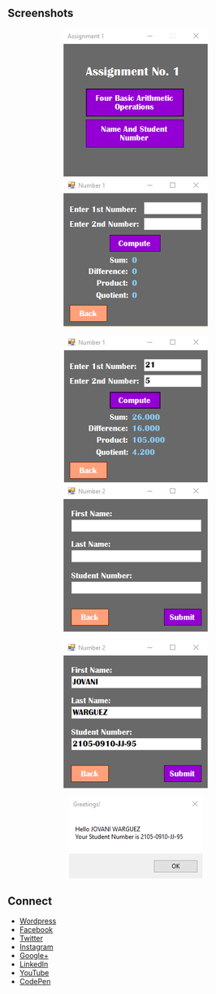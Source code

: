 ## Screenshots
<p align="center"> 
	<img src="https://raw.githubusercontent.com/jovanidash21/visual-basic-assignment-one/master/Screenshots/1.png">
	<img src="https://raw.githubusercontent.com/jovanidash21/visual-basic-assignment-one/master/Screenshots/2.png">
</p>
<p align="center"> 
	<img src="https://raw.githubusercontent.com/jovanidash21/visual-basic-assignment-one/master/Screenshots/3.png">
	<img src="https://raw.githubusercontent.com/jovanidash21/visual-basic-assignment-one/master/Screenshots/4.png">
</p>
<p align="center"> 
	<img src="https://raw.githubusercontent.com/jovanidash21/visual-basic-assignment-one/master/Screenshots/5.png">
</p>
<p align="center"> 
	<img src="https://raw.githubusercontent.com/jovanidash21/visual-basic-assignment-one/master/Screenshots/6.png">
</p>

## Connect
- [Wordpress](https://jovaniwarguez.wordpress.com/)
- [Facebook](https://facebook.com/jovani.cadornawarguez)
- [Twitter](https://twitter.com/jovanidash21)
- [Instagram](https://www.instagram.com/jovanidash21/)
- [Google+](https://plus.google.com/u/0/104385173780051504413)
- [LinkedIn](https://www.linkedin.com/in/jovani-warguez-827a8a11b?trk=nav_responsive_tab_profile_pic)
- [YouTube](https://www.youtube.com/channel/UCNiVxhbJ6Ku9keIjkQX3RRQ)
- [CodePen](http://codepen.io/jovanidash21/)
